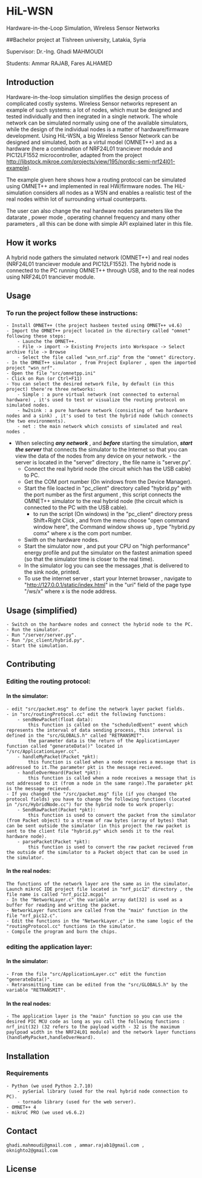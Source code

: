 # HiL-WSN
Hardware-in-the-Loop Simulation, Wireless Sensor Networks

##Bachelor project at Tishreen university, Latakia, Syria


Supervisor: Dr.-Ing. Ghadi MAHMOUDI

Students: Ammar RAJAB, Fares ALHAMED

## Introduction

Hardware-in-the-loop simulation simplifies the design process of complicated costly systems. Wireless Sensor networks represent an example of such systems: a lot of nodes, which must be designed and tested individually and then inegrated in a single network. The whole network can be simulated normally using one of the available simulators, while the design of the individual nodes is a matter of hardware/firmware development.
Using HiL-WSN, a big Wireless Sensor Network can be designed and simulated, both as a virtul model (OMNET++) and as a hardware (here a combination of NRF24L01 tranciever module and PIC12LF1552 microcontroller, adapted from the project http://libstock.mikroe.com/projects/view/195/nordic-semi-nrf24l01-example).

The example given here shows how a routing protocol can be simulated using OMNET++ and implemented in real HW/firmware nodes. The HiL-simulation considers all nodes as a WSN and enables a realistic test of the real nodes within lot of surrounding virtual counterparts.

The user can also change the real hardware nodes parameters like the datarate , power mode , operating channel frequency and many other parameters , all this can be done with simple API explained later in this file.

## How it works
A hybrid node gathers the simulated network (OMNET++) and real nodes (NRF24L01 tranciever module and PIC12LF1552). The hybrid node is connected to the PC running OMNET++ through USB, and to the real nodes using NRF24L01 tranciever module.

## Usage

### To run the project follow these instructions:
    - Install OMNET++ (the project hasbeen tested using OMNET++ v4.6)
    - Import the OMNET++ project located in the directory called "omnet" following these steps:
        - Launche the OMNET++.
        - File -> import -> Existing Projects into Workspace -> Select archive file -> Browse
        - Select the file called "wsn_nrf.zip" from the "omnet" directory.
    - In the OMNET++ simulator , from Project Explorer , open the imported project "wsn_nrf".
    - Open the file "src/omnetpp.ini"
    - Click on Run (or Ctrl+F11)
    - You can select the desired network file, by default (in this project) there're three networks:
        - Simple : a pure virtual network (not connected to external hardware) , it's used to test or visualize the routing protocol on simulated nodes.
        - hw2sink : a pure hardware network (consisting of two hardware nodes and a sink) , it's used to test the hybrid node (which connects the two environments).
        - net : the main network which consists of simulated and real nodes .
    


- When selecting ***any network*** , and ***before*** starting the simulation, ***start the server*** that connects the simulator to the Internet so that you can view the data of the nodes from any device on your network.
        - the server is located in the "server" directory , the file name is "server.py".
    - Connect the real hybrid node (the circuit which has the USB cable) to PC.
    - Get the COM port number (On windows from the Device Manager).
    - Start the file loacted in "pc_client" directory called "hybrid.py" with the port number as the first argument , this script connects the OMNET++ simulator to the real hybrid node (the circuit which is connected to the PC with the USB cable).
        - to run the script (On windows) in the "pc_client" directory press Shift+Right Click , and from the menu choose "open command window here", the Command window shows up , type "hybrid.py comx" where x is the com port number.
    - Swith on the hardware nodes.
    - Start the simulator now , and put your CPU on "high performance" energy profile and put the simulator on the fastest animation speed (so that the simulator time is closer to the real time).
    - In the simulator log you can see the messages ,that is delivered to the sink node, printed.
    - To use the internet server , start your Internet browser , navigate to "http://127.0.0.1/static/index.html" in the "uri" field of the page type "/ws/x" where x is the node address.

## Usage (simplified)
    - Switch on the hardware nodes and connect the hybrid node to the PC.
    - Run the simulator.
    - Run "/server/server.py".
    - Run "/pc_client/hybrid.py".
    - Start the simulation.

## Contributing
### Editing the routing protocol:
#### In the simulator:
    - edit "src/packet.msg" to define the network layer packet fields.
    - in "src/routingProtocol.cc" edit the following functions:
        - sendNewPacket(float data):
            this function is called on the "scheduledEvent" event which represents the interval of data sending process, this interval is defined in the "src/GLOBALS.h" called "RETRANSMIT".
            the parameter data is the return of the ApplicationLayer function called "generateData()" located in "/src/ApplicationLayer.cc".
        - handleMyPacket(Packet *pkt):
            this function is called when a node receives a message that is addressed to it.The parameter pkt is the message recieved.
        - handleOverHeard(Packet *pkt):
            this function is called when a node receives a message that is not addressed to it (from a node in the same range).The parameter pkt is the message recieved.
    - If you changed the "/src/packet.msg" file (if you changed the protocol fields) you have to change the following functions (located in "/src/HybridNode.cc") for the hybrid node to work properly:
        - SendRawPacket(Packet *pkt):
            this function is used to convert the packet from the simulator (from Packet object) to a stream of raw bytes (array of bytes) that can be sent outside the simulator (in this project the raw packet is sent to the client file "hybrid.py" which sends it to the real hardware node).
        - parsePacket(Packet *pkt):
            this function is used to convert the raw packet recieved from the outside of the simulator to a Packet object that can be used in the simulator.
#### In the real nodes:
    The functions of the network layer are the same as in the simulator.
    Launch mikroC IDE project file located in "nrf_pic12" directory , the file name is called "nrf_pic12.mcppi"
    - In the "NetworkLayer.c" the variable array dat[32] is used as a buffer for reading and writing the packet.
    - NetworkLayer functions are called from the "main" function in the file "nrf_pic12.c".
    - Edit the functions in the "NetworkLayer.c" in the same logic of the "routingProtocol.cc" functions in the simulator.
    - Compile the program and burn the chips.
### editing the application layer:
#### In the simulator:
    - From the file "src/ApplicationLayer.cc" edit the function "generateData()".
    - Retransmitting time can be edited from the "src/GLOBALS.h" by the variable "RETRANSMIT".
#### In the real nodes:
    - The application layer is the "main" function so you can use the desired PIC MCU code as long as you call the following functions : nrf_init(32) (32 refers to the payload width - 32 is the maximum paylpoad width in the NRF24L01 module) and the network layer functions (handleMyPacket,handleOverHeard).


## Installation
### Requirements
    - Python (we used Python 2.7.10)
        - pySerial library (used for the real hybrid node connection to PC).
        - tornado library (used for the web server).
    - OMNET++ 4
    - mikroC PRO (we used v6.6.2)


## Contact
    ghadi.mahmoudi@gmail.com , ammar.rajab1@gmail.com , oknighto2@gmail.com
## License



